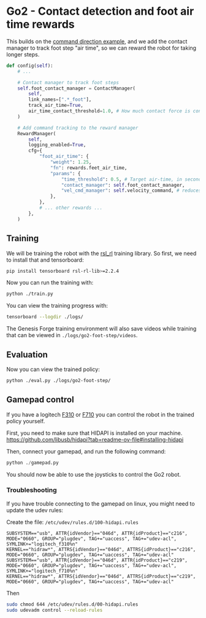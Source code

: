# Go2 - Contact detection and foot air time rewards

This builds on the [command direction example](../command_direction/), and we add the contact manager to track
foot step "air time", so we can reward the robot for taking longer steps.

```python
def config(self):
    # ...

    # Contact manager to track foot steps
    self.foot_contact_manager = ContactManager(
        self,
        link_names=[".*_foot"],
        track_air_time=True,
        air_time_contact_threshold=1.0, # How much contact force is considered a step
    )

    # Add command tracking to the reward manager
    RewardManager(
        self,
        logging_enabled=True,
        cfg={
            "foot_air_time": {
                "weight": 1.25,
                "fn": rewards.feet_air_time,
                "params": {
                    "time_threshold": 0.5, # Target air-time, in seconds
                    "contact_manager": self.foot_contact_manager,
                    "vel_cmd_manager": self.velocity_command, # reduces the penalty if the the velocity command is close to zero
                },
            },
            # ... other rewards ...
        },
    )
```

## Training

We will be training the robot with the [rsl_rl](https://github.com/leggedrobotics/rsl_rl) training library. So first, we need to install that and tensorboard:

```bash
pip install tensorboard rsl-rl-lib>=2.2.4
```

Now you can run the training with:

```bash
python ./train.py
```

You can view the training progress with:

```bash
tensorboard --logdir ./logs/
```

The Genesis Forge training environment will also save videos while training that can be viewed in `./logs/go2-foot-step/videos`.

## Evaluation

Now you can view the trained policy:

```bash
python ./eval.py ./logs/go2-foot-step/
```

## Gamepad control

If you have a logitech [F310](https://www.logitechg.com/en-us/shop/p/f310-gamepad.940-000110?sp=1&searchclick=Logitech%20G) or [F710](https://www.logitechg.com/en-us/shop/p/f710-wireless-gamepad) you can control the robot in the trained policy yourself.

First, you need to make sure that HIDAPI is installed on your machine.
https://github.com/libusb/hidapi?tab=readme-ov-file#installing-hidapi

Then, connect your gamepad, and run the following command:

```python
python ./gamepad.py
```

You should now be able to use the joysticks to control the Go2 robot.

### Troubleshooting

If you have trouble connecting to the gamepad on linux, you might need to update the udev rules:

Create the file: `/etc/udev/rules.d/100-hidapi.rules`

```
SUBSYSTEM=="usb", ATTR{idVendor}=="046d", ATTR{idProduct}=="c216", MODE="0660", GROUP="plugdev", TAG+="uaccess", TAG+="udev-acl", SYMLINK+="logitech_f310%n"
KERNEL=="hidraw*", ATTRS{idVendor}=="046d", ATTRS{idProduct}=="c216", MODE="0660", GROUP="plugdev", TAG+="uaccess", TAG+="udev-acl"
SUBSYSTEM=="usb", ATTR{idVendor}=="046d", ATTR{idProduct}=="c219", MODE="0660", GROUP="plugdev", TAG+="uaccess", TAG+="udev-acl", SYMLINK+="logitech_f710%n"
KERNEL=="hidraw*", ATTRS{idVendor}=="046d", ATTRS{idProduct}=="c219", MODE="0660", GROUP="plugdev", TAG+="uaccess", TAG+="udev-acl"
```

Then

```bash
sudo chmod 644 /etc/udev/rules.d/00-hidapi.rules
sudo udevadm control --reload-rules
```
